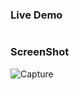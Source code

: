 ### Live Demo
```

````
### ScreenShot
![Capture](https://user-images.githubusercontent.com/38730778/219613071-54726cfc-16ad-41de-9c81-831317203a6a.JPG)